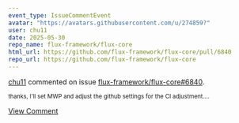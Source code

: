 ```yaml
---
event_type: IssueCommentEvent
avatar: "https://avatars.githubusercontent.com/u/274859?"
user: chu11
date: 2025-05-30
repo_name: flux-framework/flux-core
html_url: https://github.com/flux-framework/flux-core/pull/6840
repo_url: https://github.com/flux-framework/flux-core
---
```


<a href='https://github.com/chu11' target='_blank'>chu11</a> commented on issue <a href='https://github.com/flux-framework/flux-core/pull/6840' target='_blank'>flux-framework/flux-core#6840</a>.

<small>thanks, I'll set MWP and adjust the github settings for the CI adjustment....</small>

<a href='https://github.com/flux-framework/flux-core/pull/6840' target='_blank'>View Comment</a>